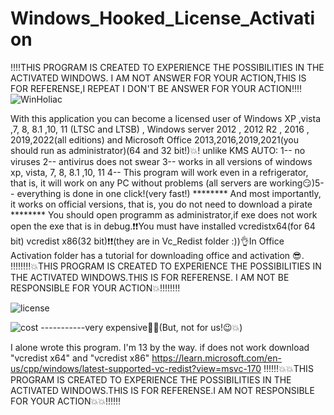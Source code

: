 # Windows_Hooked_License_Activation
‼️‼️THIS PROGRAM IS CREATED TO EXPERIENCE THE POSSIBILITIES IN THE ACTIVATED WINDOWS. I AM NOT ANSWER FOR YOUR ACTION,THIS IS FOR REFERENSE,I REPEAT I DON'T BE ANSWER FOR YOUR ACTION‼️‼️
![WinHoliac](https://github.com/WhiteeRabbit/Windows_Hooked_License_Activation/assets/143087729/384ed8ba-5027-4028-8180-755c71c3b1bb)

With this application you can become a licensed user of Windows XP ,vista ,7, 8, 8.1 ,10, 11 (LTSC and LTSB) , Windows server 2012 , 2012 R2 , 2016 , 2019,2022(all editions) and Microsoft Office 2013,2016,2019,2021(you should run as administrator)(64 and 32 bit!)💥! unlike KMS AUTO: 1-- no viruses 2-- antivirus does not swear 3-- works in all versions of windows xp, vista, 7, 8, 8.1 ,10, 11 4-- This program will work even in a refrigerator, that is, it will work on any PC without problems (all servers are working😏)5-- everything is done in one click!(very fast!) ******** And most importantly, it works on official versions, that is, you do not need to download a pirate ********
You should open programm as administrator,if exe does not work open the exe that is in debug.❗❗You must have installed vcredistx64(for 64 bit) vcredist x86(32 bit)❗❗(they are in Vc_Redist folder :))👌In Office Activation folder has a tutorial for downloading office and activation 😎.
‼️‼️‼️‼💥THIS PROGRAM IS CREATED TO EXPERIENCE THE POSSIBILITIES IN THE ACTIVATED WINDOWS.THIS IS FOR REFERENSE. I AM NOT BE RESPONSIBLE FOR YOUR ACTION💥‼️‼️‼️‼️

![license](https://github.com/WhiteeRabbit/Windows_Hooked_License_Activation/assets/143087729/ac8c60fd-5e4a-4454-a396-a5d62d9e67d1)
                                                

![cost](https://github.com/WhiteeRabbit/Windows_Hooked_License_Activation/assets/143087729/f4061b15-b3ef-4d2e-be0b-3ed9423ad586)
-----------very expensive🤑💥(But, not for us!😉💥)



I alone wrote this program.
I'm 13 by the way.
if does not work download "vcredist x64" and "vcredist x86"
https://learn.microsoft.com/en-us/cpp/windows/latest-supported-vc-redist?view=msvc-170
‼️‼️‼️💥💥THIS PROGRAM IS CREATED TO EXPERIENCE THE POSSIBILITIES IN THE ACTIVATED WINDOWS.THIS IS FOR REFERENSE.I AM NOT RESPONSIBLE FOR YOUR ACTION💥💥‼️‼️‼️

